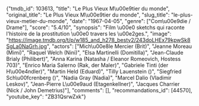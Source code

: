 {"tmdb_id": 103613, "title": "Le Plus Vieux M\u00e9tier du monde", "original_title": "Le Plus Vieux M\u00e9tier du monde", "slug_title": "le-plus-vieux-metier-du-monde", "date": "1967-04-05", "genre": ["Com\u00e9die / Drame"], "score": "5.4/10", "synopsis": "Film \u00e0 sketchs qui raconte l'histoire de la prostitution \u00e0 travers les \u00e2ges.", "image": "https://image.tmdb.org/t/p/w185_and_h278_bestv2/243doLHEx79kpwSk8SgLa0NaGrh.jpg", "actors": ["Mich\u00e8le Mercier (Brit)", "Jeanne Moreau (Mimi)", "Raquel Welch (Nini)", "Elsa Martinelli (Domitilla)", "Jean-Claude Brialy (Philibert)", "Anna Karina (Natasha / Eleanor Romeovich, Hostess 703)", "Enrico Maria Salerno (Rak, der Maler)", "Gabriele Tinti (der H\u00e4ndler)", "Martin Held (Eduard)", "Tilly Lauenstein ()", "Siegfried Sch\u00fcrenberg ()", "Nadia Gray (Nadia)", "Marcel Dalio (Vladimir Leskov)", "Jean-Pierre L\u00e9aud (Etagenkellner)", "Jacques Charrier (Nick / John Demetrius)"], "comments": [], "recommandations_id": [44570], "youtube_key": "ZB31QsrwZxk"}